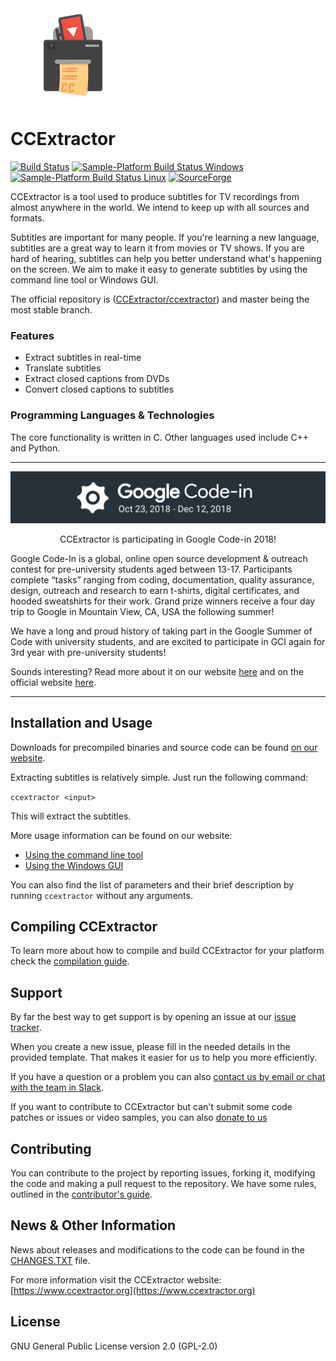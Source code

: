 <img src ="https://github.com/CCExtractor/ccextractor-org-media/blob/master/static/ccx_logo_transparent_800x600.png" width="200px" alt="logo" />

# CCExtractor

[![Build Status](https://travis-ci.org/CCExtractor/ccextractor.svg?branch=master)](https://travis-ci.org/CCExtractor/ccextractor)
[![Sample-Platform Build Status Windows](https://sampleplatform.ccextractor.org/static/img/status/build-windows.svg?maxAge=1800)](https://sampleplatform.ccextractor.org/test/master/windows)
[![Sample-Platform Build Status Linux](https://sampleplatform.ccextractor.org/static/img/status/build-linux.svg?maxAge=1800)](https://sampleplatform.ccextractor.org/test/master/linux)
[![SourceForge](https://img.shields.io/badge/SourceForge%20downloads-213k%2Ftotal-brightgreen.svg)](https://sourceforge.net/projects/ccextractor/)

CCExtractor is a tool used to produce subtitles for TV recordings from almost anywhere in the world. We intend to keep up with all sources and formats.

Subtitles are important for many people. If you're learning a new language, subtitles are a great way to learn it from movies or TV shows. If you are hard of hearing, subtitles can help you better understand what's happening on the screen. We aim to make it easy to generate subtitles by using the command line tool or Windows GUI.

The official repository is ([CCExtractor/ccextractor](https://github.com/CCExtractor/ccextractor)) and master being the most stable branch.

### **Features**

- Extract subtitles in real-time
- Translate subtitles
- Extract closed captions from DVDs
- Convert closed captions to subtitles

### Programming Languages & Technologies

The core functionality is written in C. Other languages used include C++ and Python.

---
[![Google Code-In 2018](https://raw.githubusercontent.com/CCExtractor/ccextractor-org-media/master/ext/google-code-In-2018.gif)](https://codein.withgoogle.com/)
<p align="center">
  CCExtractor is participating in Google Code-in 2018!
</p>

Google Code-In is a global, online open source development & outreach contest for pre-university students aged between 13-17. Participants complete “tasks” ranging from coding, documentation, quality assurance, design, outreach and research to earn t-shirts, digital certificates, and hooded sweatshirts for their work. Grand prize winners receive a four day trip to Google in Mountain View, CA, USA the following summer!

We have a long and proud history of taking part in the Google Summer of Code with university students, and are excited to participate in GCI again for 3rd year with pre-university students!

Sounds interesting? Read more about it on our website [here](https://ccextractor.org/public:codein:google_code-in_2018) and on the official website [here](https://codein.withgoogle.com/).

---

## Installation and Usage

Downloads for precompiled binaries and source code can be found [on our website](https://www.ccextractor.org?id=public:general:downloads).

Extracting subtitles is relatively simple. Just run the following command:

`ccextractor <input>`

This will extract the subtitles.

More usage information can be found on our website:

- [Using the command line tool](https://www.ccextractor.org/doku.php?id=public:general:command_line_usage)
- [Using the Windows GUI](https://www.ccextractor.org/doku.php?id=public:general:win_gui_usage)

You can also find the list of parameters and their brief description by running `ccextractor` without any arguments.

## Compiling CCExtractor

To learn more about how to compile and build CCExtractor for your platform check the [compilation guide](https://github.com/CCExtractor/ccextractor/blob/master/docs/COMPILATION.MD).

## Support

By far the best way to get support is by opening an issue at our [issue tracker](https://github.com/CCExtractor/ccextractor/issues).

When you create a new issue, please fill in the needed details in the provided template. That makes it easier for us to help you more efficiently.

If you have a question or a problem you can also [contact us by email or chat with the team in Slack](https://www.ccextractor.org/doku.php?id=public:general:support).

If you want to contribute to CCExtractor but can't submit some code patches or issues or video samples, you can also [donate to us](https://www.ccextractor.org/public:general:http:sourceforge.net_donate_index.php?group_id=190832)

## Contributing

You can contribute to the project by reporting issues, forking it, modifying the code and making a pull request to the repository. We have some rules, outlined in the [contributor's guide](.github/CONTRIBUTING.md).

## News & Other Information

News about releases and modifications to the code can be found in the [CHANGES.TXT](docs/CHANGES.TXT) file.

For more information visit the CCExtractor website: [https://www.ccextractor.org](https://www.ccextractor.org)

## License

GNU General Public License version 2.0 (GPL-2.0)
